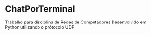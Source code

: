 # ChatPorTerminal
Trabalho para disciplina de Redes de Computadores
Desenvolvido em Python utilizando o prótocolo UDP
